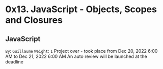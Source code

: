 # 0x13. JavaScript - Objects, Scopes and Closures
## JavaScript
 `By`: `Guillaume`
 `Weight`: `1`
 Project over - took place from Dec 20, 2022 6:00 AM to Dec 21, 2022 6:00 AM
 An auto review will be launched at the deadline
